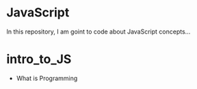 # JavaScript
In this repository, I am goint to code about JavaScript concepts...


# intro_to_JS
* What is Programming
